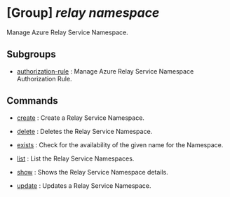 # [Group] _relay namespace_

Manage Azure Relay Service Namespace.

## Subgroups

- [authorization-rule](/Commands/relay/namespace/authorization-rule/readme.md)
: Manage Azure Relay Service Namespace Authorization Rule.

## Commands

- [create](/Commands/relay/namespace/_create.md)
: Create a Relay Service Namespace.

- [delete](/Commands/relay/namespace/_delete.md)
: Deletes the Relay Service Namespace.

- [exists](/Commands/relay/namespace/_exists.md)
: Check for the availability of the given name for the Namespace.

- [list](/Commands/relay/namespace/_list.md)
: List the Relay Service Namespaces.

- [show](/Commands/relay/namespace/_show.md)
: Shows the Relay Service Namespace details.

- [update](/Commands/relay/namespace/_update.md)
: Updates a Relay Service Namespace.
